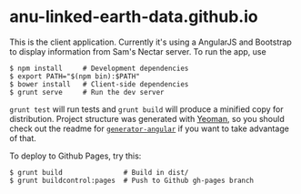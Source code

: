 # anu-linked-earth-data.github.io

This is the client application. Currently it's using a AngularJS and Bootstrap
to display information from Sam's Nectar server. To run the app, use

```
$ npm install     # Development dependencies
$ export PATH="$(npm bin):$PATH"
$ bower install   # Client-side dependencies
$ grunt serve     # Run the dev server
```

`grunt test` will run tests and `grunt build` will produce a minified copy for
distribution. Project structure was generated with [Yeoman](http://yeoman.io/),
so you should check out the readme for
[`generator-angular`](https://github.com/yeoman/generator-angular) if you want
to take advantage of that.

To deploy to Github Pages, try this:

```
$ grunt build               # Build in dist/
$ grunt buildcontrol:pages  # Push to Github gh-pages branch
```
